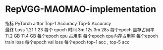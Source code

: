 # RepVGG-MAOMAO-implementation


指标	PyTorch	Jittor
Top-1 Accuracy
Top-5 Accuracy	
最终 Loss	1.21	1.23
每个 epoch 时间	3m 12s	3m 28s
每个epoch 显存占用率	11.2 GB	11.4 GB
每个epoch cpu 占用率 
每个epoch cpu内存占用率
每个epoch train loss
每个epoch val loss
每个epoch top-1 acc , top-5 acc
